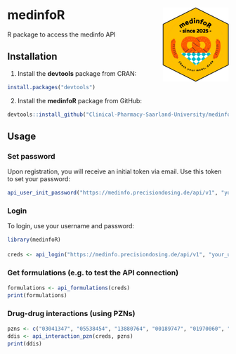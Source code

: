 # medinfoR <img src="medinfo_logo.svg" align="right" width="150" />

R package to access the  medinfo API

## Installation
1. Install the **devtools** package from CRAN:
```R
install.packages("devtools")
```
2. Install the **medinfoR** package from GitHub:
```R
devtools::install_github("Clinical-Pharmacy-Saarland-University/medinfoR")
```

## Usage

### Set password
Upon registration, you will receive an initial token via email. Use this token to set your password:
```R
api_user_init_password("https://medinfo.precisiondosing.de/api/v1", "your_username", "init_token", "new_password")
```

### Login
To login, use your username and password:
```R
library(medinfoR)

creds <- api_login("https://medinfo.precisiondosing.de/api/v1", "your_username", "your_password")
```

### Get formulations (e.g. to test the API connection)
```R
formulations <- api_formulations(creds)
print(formulations)
```

### Drug-drug interactions (using PZNs)
```R
pzns <- c("03041347", "05538454", "13880764", "00189747", "01970060", "00054065", "17145955", "00592733", "13981502")
ddis <- api_interaction_pzn(creds, pzns)
print(ddis)
```

